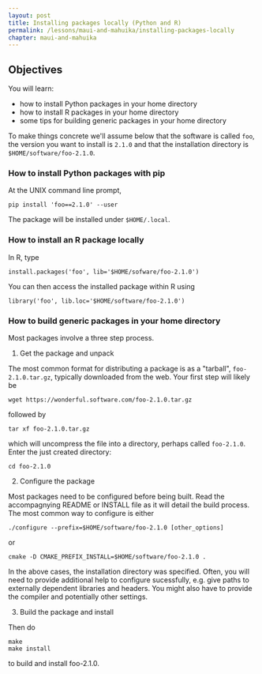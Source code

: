 ```yaml
---
layout: post
title: Installing packages locally (Python and R)
permalink: /lessons/maui-and-mahuika/installing-packages-locally
chapter: maui-and-mahuika
---
```


## Objectives

You will learn:

* how to install Python packages in your home directory
* how to install R packages in your home directory
* some tips for building generic packages in your home directory

To make things concrete we'll assume below that the software is called ```foo```, the 
version you want to install is ```2.1.0``` and that the installation directory is 
```$HOME/software/foo-2.1.0```.


### How to install Python packages with pip

At the UNIX command line prompt,
```
pip install 'foo==2.1.0' --user
```
The package will be installed under ```$HOME/.local```.


### How to install an R package locally

In R, type
```
install.packages('foo', lib='$HOME/sofware/foo-2.1.0')
```
You can then access the installed package within R using
```
library('foo', lib.loc='$HOME/software/foo-2.1.0')
```

### How to build generic packages in your home directory

Most packages involve a three step process. 

 1. Get the package and unpack 

 The most common format for distributing a package is as a "tarball", ```foo-2.1.0.tar.gz```,
typically downloaded from the web. Your first step will likely be 
 ```
 wget https://wonderful.software.com/foo-2.1.0.tar.gz
 ```
 followed by
 ```
 tar xf foo-2.1.0.tar.gz
 ```
 which will uncompress the file into a directory, perhaps called ```foo-2.1.0```. Enter the 
 just created directory:
 ```
 cd foo-2.1.0
 ```

 2. Configure the package

 Most packages need to be configured before being built. Read the accompagnying README or INSTALL file as it will detail 
 the build process. The most common way to configure is either

 ```
 ./configure --prefix=$HOME/software/foo-2.1.0 [other_options]
 ```
or
 ```
 cmake -D CMAKE_PREFIX_INSTALL=$HOME/software/foo-2.1.0 .
 ```
 In the above cases, the installation directory was specified. Often, you will need to provide additional help to configure sucessfully, e.g. give paths to externally dependent libraries and headers. You might also have to provide the compiler and potentially other settings.


 3. Build the package and install

Then do 
```
make
make install
```
to build and install foo-2.1.0.
